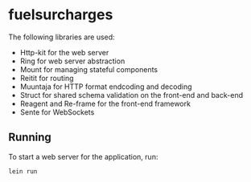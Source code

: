 # fuelsurcharges

The following libraries are used:
* Http-kit for the web server
* Ring for web server abstraction
* Mount for managing stateful components
* Reitit for routing
* Muuntaja for HTTP format endcoding and decoding
* Struct for shared schema validation on the front-end and back-end
* Reagent and Re-frame for the front-end framework
* Sente for WebSockets

## Running

To start a web server for the application, run:

    lein run

